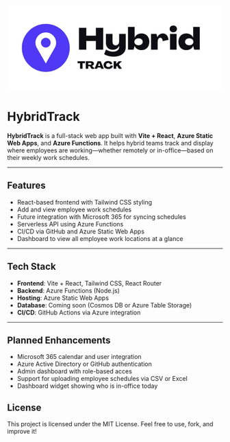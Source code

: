 ![HybridTrack Logo](./public/hybridtrack-logo.png)

# HybridTrack

**HybridTrack** is a full-stack web app built with **Vite + React**, **Azure Static Web Apps**, and **Azure Functions**. It helps hybrid teams track and display where employees are working—whether remotely or in-office—based on their weekly work schedules.

---

## Features

- React-based frontend with Tailwind CSS styling
- Add and view employee work schedules
- Future integration with Microsoft 365 for syncing schedules
- Serverless API using Azure Functions
- CI/CD via GitHub and Azure Static Web Apps
- Dashboard to view all employee work locations at a glance

---

## Tech Stack

- **Frontend**: Vite + React, Tailwind CSS, React Router
- **Backend**: Azure Functions (Node.js)
- **Hosting**: Azure Static Web Apps
- **Database**: Coming soon (Cosmos DB or Azure Table Storage)
- **CI/CD**: GitHub Actions via Azure integration

---

## Planned Enhancements

- Microsoft 365 calendar and user integration
- Azure Active Directory or GitHub authentication
- Admin dashboard with role-based acces
- Support for uploading employee schedules via CSV or Excel
- Dashboard widget showing who is in-office today

## License

This project is licensed under the MIT License. Feel free to use, fork, and improve it!
